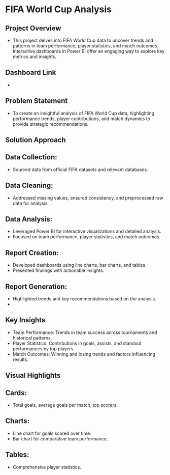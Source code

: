 # FIFA World Cup Analysis

## Project Overview
- This project delves into FIFA World Cup data to uncover trends and patterns in team performance, player statistics, and match outcomes. Interactive dashboards in Power BI offer an engaging way to explore key metrics and insights.

## Dashboard Link
- 

## Problem Statement
- To create an insightful analysis of FIFA World Cup data, highlighting performance trends, player contributions, and match dynamics to provide strategic recommendations.

## Solution Approach

## Data Collection:
- Sourced data from official FIFA datasets and relevant databases.
## Data Cleaning:
- Addressed missing values, ensured consistency, and preprocessed raw data for analysis.
## Data Analysis:
- Leveraged Power BI for interactive visualizations and detailed analysis.
- Focused on team performance, player statistics, and match outcomes.
## Report Creation:
- Developed dashboards using line charts, bar charts, and tables.
- Presented findings with actionable insights.
## Report Generation:
- Highlighted trends and key recommendations based on the analysis.
- 
## Key Insights

- Team Performance: Trends in team success across tournaments and historical patterns.
- Player Statistics: Contributions in goals, assists, and standout performances by top players.
- Match Outcomes: Winning and losing trends and factors influencing results.
  
## Visual Highlights

## Cards:
- Total goals, average goals per match, top scorers.
## Charts:
- Line chart for goals scored over time.
- Bar chart for comparative team performance.
## Tables:
- Comprehensive player statistics.
